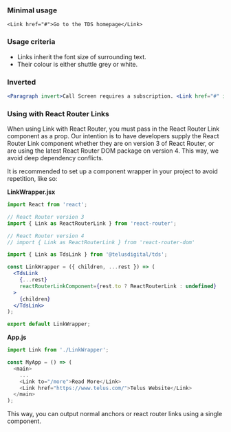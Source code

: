 ### Minimal usage

```
<Link href="#">Go to the TDS homepage</Link>
```

### Usage criteria

- Links inherit the font size of surrounding text.
- Their colour is either shuttle grey or white.

### Inverted

```jsx { "props": { "className": "docs_purple-block" } }
<Paragraph invert>Call Screen requires a subscription. <Link href="#" invert>Log in</Link> to your account and make sure you are subscribed.</Paragraph>
```

### Using with React Router Links

When using Link with React Router, you must pass in the React Router Link component as a prop. Our intention is to have developers supply the React Router Link component whether they are on version 3 of React Router, or are using the latest React Router DOM package on version 4. This way, we avoid deep dependency conflicts.

It is recommended to set up a component wrapper in your project to avoid repetition, like so:

**LinkWrapper.jsx**
```jsx noeditor static
import React from 'react';

// React Router version 3
import { Link as ReactRouterLink } from 'react-router';

// React Router version 4
// import { Link as ReactRouterLink } from 'react-router-dom'

import { Link as TdsLink } from '@telusdigital/tds';

const LinkWrapper = ({ children, ...rest }) => (
  <TdsLink
    {...rest}
    reactRouterLinkComponent={rest.to ? ReactRouterLink : undefined}
  >
    {children}
  </TdsLink>
);

export default LinkWrapper;
```

**App.js**
```js noeditor static
import Link from './LinkWrapper';

const MyApp = () => (
  <main>
    ...
    <Link to="/more">Read More</Link>
    <Link href="https://www.telus.com/">Telus Website</Link>
  </main>
);
```

This way, you can output normal anchors or react router links using a single component.

